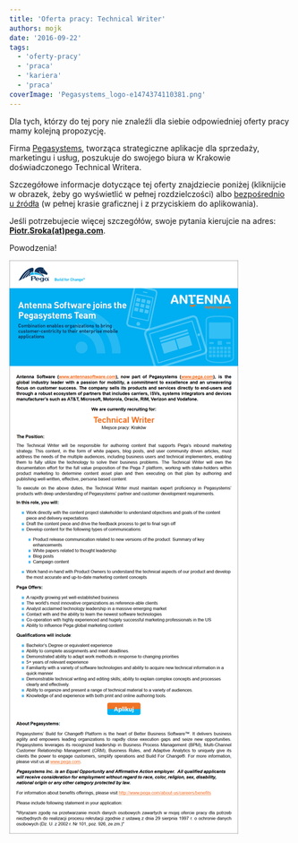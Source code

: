 ```yaml
---
title: 'Oferta pracy: Technical Writer'
authors: mojk
date: '2016-09-22'
tags:
  - 'oferty-pracy'
  - 'praca'
  - 'kariera'
  - 'praca'
coverImage: 'Pegasystems_logo-e1474374110381.png'
---
```


Dla tych, którzy do tej pory nie znaleźli dla siebie odpowiedniej oferty pracy
mamy kolejną propozycję.

<!--truncate-->

Firma [Pegasystems](https://www.pega.com/), tworząca strategiczne aplikacje dla
sprzedaży, marketingu i usług, poszukuje do swojego biura w Krakowie
doświadczonego Technical Writera.

Szczegółowe informacje dotyczące tej oferty znajdziecie poniżej (kliknijcie w
obrazek, żeby go wyświetlić w pełnej rozdzielczości) albo
[bezpośrednio u źródła](http://www.pracuj.pl/praca/technical-writer-krakow,oferta,4824060)
(w pełnej krasie graficznej i z przyciskiem do aplikowania).

Jeśli potrzebujecie więcej szczegółów, swoje pytania kierujcie na adres:
**[Piotr.Sroka(at)pega.com](mailto:Piotr.Sroka@pega.com)**.

Powodzenia!

[![pega_tech_writer](images/pega_tech_writer.png)](http://techwriter.pl/wp-content/uploads/2016/09/pega_tech_writer.png)
